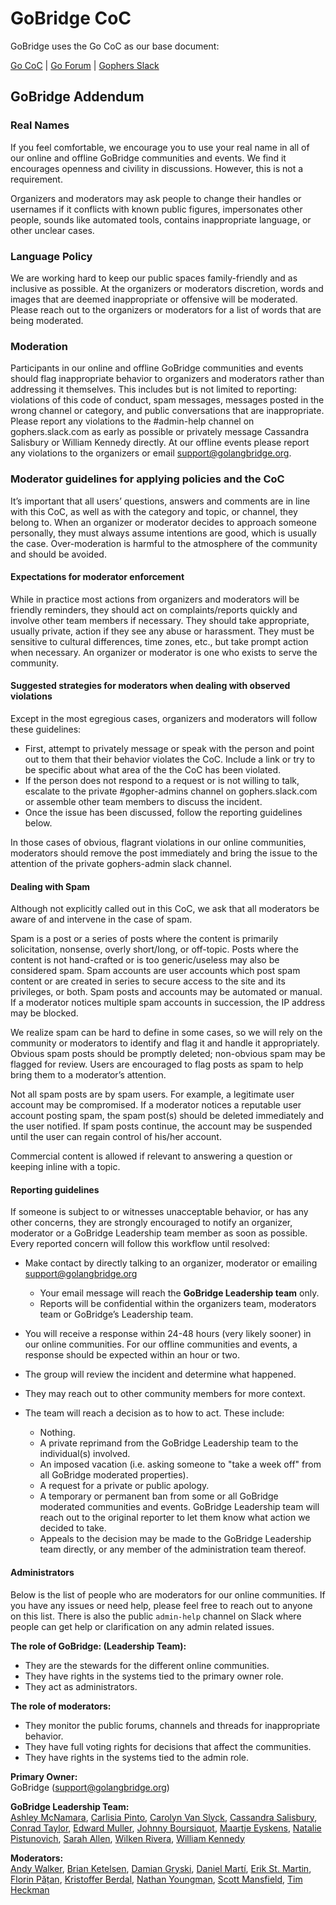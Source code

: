 # GoBridge CoC

GoBridge uses the Go CoC as our base document:

[Go CoC](https://golang.org/conduct) | [Go Forum](https://forum.golangbridge.org/) | [Gophers Slack](http://invite.slack.golangbridge.org)

## GoBridge Addendum

### Real Names
If you feel comfortable, we encourage you to use your real name in all of our online and offline GoBridge communities and events. We find it encourages openness and civility in discussions. However, this is not a requirement.

Organizers and moderators may ask people to change their handles or usernames if it conflicts with known public figures, impersonates other people, sounds like automated tools, contains inappropriate language, or other unclear cases.

### Language Policy
We are working hard to keep our public spaces family-friendly and as inclusive as possible. At the organizers or moderators discretion, words and images that are deemed inappropriate or offensive will be moderated. Please reach out to the organizers or moderators for a list of words that are being moderated.

### Moderation
Participants in our online and offline GoBridge communities and events should flag inappropriate behavior to organizers and moderators rather than addressing it themselves. This includes but is not limited to reporting: violations of this code of conduct, spam messages, messages posted in the wrong channel or category, and public conversations that are inappropriate. Please report any violations to the #admin-help channel on gophers.slack.com as early as possible or privately message Cassandra Salisbury or William Kennedy directly. At our offline events please report any violations to the organizers or email support@golangbridge.org.

### Moderator guidelines for applying policies and the CoC
It’s important that all users’ questions, answers and comments are in line with this CoC, as well as with the category and topic, or channel, they belong to. When an organizer or moderator decides to approach someone personally, they must always assume intentions are good, which is usually the case. Over-moderation is harmful to the atmosphere of the community and should be avoided.

#### Expectations for moderator enforcement
While in practice most actions from organizers and moderators will be friendly reminders, they should act on complaints/reports quickly and involve other team members if necessary. They should take appropriate, usually private, action if they see any abuse or harassment. They must be sensitive to cultural differences, time zones, etc., but take prompt action when necessary. An organizer or moderator is one who exists to serve the community.

#### Suggested strategies for moderators when dealing with observed violations
Except in the most egregious cases, organizers and moderators will follow these guidelines:

- First, attempt to privately message or speak with the person and point out to them that their behavior violates the CoC. Include a link or try to be specific about what area of the the CoC has been violated.
- If the person does not respond to a request or is not willing to talk, escalate to the private #gopher-admins channel on gophers.slack.com or assemble other team members to discuss the incident.
- Once the issue has been discussed, follow the reporting guidelines below.

In those cases of obvious, flagrant violations in our online communities, moderators should remove the post immediately and bring the issue to the attention of the private gophers-admin slack channel.

#### Dealing with Spam
Although not explicitly called out in this CoC, we ask that all moderators be aware of and intervene in the case of spam.

Spam is a post or a series of posts where the content is primarily solicitation, nonsense, overly short/long, or off-topic. Posts where the content is not hand-crafted or is too generic/useless may also be considered spam. Spam accounts are user accounts which post spam content or are created in series to secure access to the site and its privileges, or both. Spam posts and accounts may be automated or manual. If a moderator notices multiple spam accounts in succession, the IP address may be blocked.

We realize spam can be hard to define in some cases, so we will rely on the community or moderators to identify and flag it and handle it appropriately. Obvious spam posts should be promptly deleted; non-obvious spam may be flagged for review. Users are encouraged to flag posts as spam to help bring them to a moderator’s attention.

Not all spam posts are by spam users. For example, a legitimate user account may be compromised. If a moderator notices a reputable user account posting spam, the spam post(s) should be deleted immediately and the user notified. If spam posts continue, the account may be suspended until the user can regain control of his/her account.

Commercial content is allowed if relevant to answering a question or keeping inline with a topic.

#### Reporting guidelines
If someone is subject to or witnesses unacceptable behavior, or has any other concerns, they are strongly encouraged to notify an organizer, moderator  or a GoBridge Leadership team member as soon as possible. Every reported concern will follow this workflow until resolved:

- Make contact by directly talking to an organizer, moderator or emailing support@golangbridge.org
  - Your email message will reach the **GoBridge Leadership team** only.
  - Reports will be confidential within the organizers team, moderators team or GoBridge’s Leadership team.

- You will receive a response within 24-48 hours (very likely sooner) in our online communities. For our offline communities and events, a response should be expected within an hour or two.
- The group will review the incident and determine what happened.
- They may reach out to other community members for more context.
- The team will reach a decision as to how to act. These include:
  - Nothing.
  - A private reprimand from the GoBridge Leadership team to the individual(s) involved.
  - An imposed vacation (i.e. asking someone to "take a week off" from all GoBridge moderated properties).
  - A request for a private or public apology.
  - A temporary or permanent ban from some or all GoBridge moderated communities and events. GoBridge Leadership team will reach out to the original reporter to let them know what action we decided to take.
  - Appeals to the decision may be made to the GoBridge Leadership team directly, or any member of the administration team thereof.

#### Administrators
Below is the list of people who are moderators for our online communities. If you have any issues or need help, please feel free to reach out to anyone on this list. There is also the public `admin-help` channel on Slack where people can get help or clarification on any admin related issues.

**The role of GoBridge: (Leadership Team):**
- They are the stewards for the different online communities.
- They have rights in the systems tied to the primary owner role.
- They act as administrators.

**The role of moderators:**
- They monitor the public forums, channels and threads for inappropriate behavior.
- They have full voting rights for decisions that affect the communities.
- They have rights in the systems tied to the admin role.

**Primary Owner:**  
GoBridge (support@golangbridge.org)

**GoBridge Leadership Team:**  
[Ashley McNamara](https://twitter.com/ashleymcnamara),
[Carlisia Pinto](https://twitter.com/carlisia),
[Carolyn Van Slyck](https://twitter.com/carolynvs),
[Cassandra Salisbury](https://twitter.com/Cassandraoid),
[Conrad Taylor](https://twitter.com/conradwt),
[Edward Muller](https://twitter.com/freeformz),
[Johnny Boursiquot](https://twitter.com/jboursiquot),
[Maartje Eyskens](https://twitter.com/MaartjeME),
[Natalie Pistunovich](https://twitter.com/NataliePis),
[Sarah Allen](https://twitter.com/ultrasaurus),
[Wilken Rivera](https://twitter.com/wilkenrivera),
[William Kennedy](https://twitter.com/goinggodotnet)

**Moderators:**  
[Andy Walker](https://twitter.com/alaskacodes),
[Brian Ketelsen](https://twitter.com/bketelsen),
[Damian Gryski](https://twitter.com/dgryski),
[Daniel Martí](https://twitter.com/mvdan_),
[Erik St. Martin](https://twitter.com/erikstmartin),
[Florin Pățan](https://twitter.com/dlsniper),
[Kristoffer Berdal](https://twitter.com/flexd),
[Nathan Youngman](https://twitter.com/nathany),
[Scott Mansfield](https://twitter.com/sgmansfield),
[Tim Heckman](https://twitter.com/theckman)
